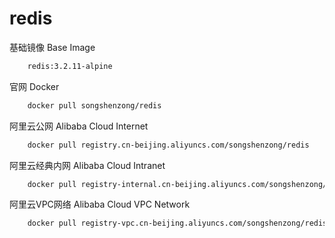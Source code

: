 # redis

基础镜像 Base Image
```bash
    redis:3.2.11-alpine
```


官网 Docker

```bash
    docker pull songshenzong/redis
```


阿里云公网 Alibaba Cloud Internet

```bash
    docker pull registry.cn-beijing.aliyuncs.com/songshenzong/redis
```


阿里云经典内网 Alibaba Cloud Intranet

```bash
    docker pull registry-internal.cn-beijing.aliyuncs.com/songshenzong/redis
```

阿里云VPC网络 Alibaba Cloud VPC Network

```bash
    docker pull registry-vpc.cn-beijing.aliyuncs.com/songshenzong/redis
```
